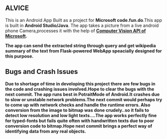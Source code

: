 <html>

<h2>ALVICE</h2>

This is an Android App Built as a project for <b>Microsoft code.fun.do</b>.This app is built in <b>Android Studio/Java</b>.
The app takes a picture from a live android phone Camera,processes it with the help of <a href="https://azure.microsoft.com/en-in/services/cognitive-services/computer-vision/"><b>Computer Vision API of Microsoft</a>.
  
The app can send the extracted string through query and get wikipedia summary of the text from <b>Flask-</b>powered WebApp speacially designed for this purpose.



<h2>Bugs and Crash Issues</h2></ul>

Due to shortage of time in developing this project there are few bugs in the code and crashing issues involved.Hope to clear the bugs with the next commit.
The app runs best in <b>Potrait</b>Mode of Android.It crashes due to slow or unstable network problems.The next commit would perhaps try to come up with network checks and handle the runtime errors.
Also conversion from the image to bitmap was done crudely..so it fails to detect low resolution and low light texts....The app works perfectly fine for typed-fonts but fails quite often with handwritten texts due to poor conversion code to bitmap.Hope next commit brings a perfect way of identifying data from any real objects. 

</html>

